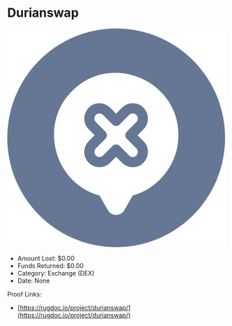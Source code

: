 # Durianswap
![Durianswap](/rektimages/Durianswap.png)
- Amount Lost: $0.00
- Funds Returned: $0.00
- Category: Exchange (DEX)
- Date: None



Proof Links:
- [https://rugdoc.io/project/durianswap/](https://rugdoc.io/project/durianswap/)


